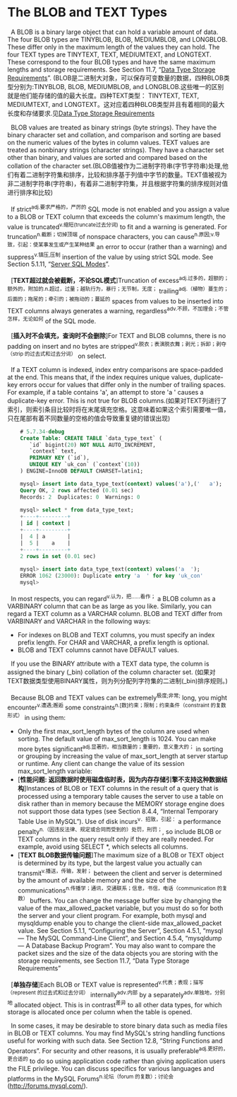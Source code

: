 # The BLOB and TEXT Types
&nbsp;&nbsp;A BLOB is a binary large object that can hold a variable amount of data. The four BLOB types are TINYBLOB, BLOB, MEDIUMBLOB, and LONGBLOB. These differ only in the maximum length of the values they can hold. The four TEXT types are TINYTEXT, TEXT, MEDIUMTEXT, and LONGTEXT. These correspond to the four BLOB types and have the same maximum lengths and storage requirements. See Section 11.7, “[Data Type Storage Requirements](./001.Data%20Type%20Storage%20Requirements.md)”. (BLOB是二进制大对象，可以保存可变数量的数据，四种BLOB类型分别为:TINYBLOB, BLOB, MEDIUMBLOB, and LONGBLOB.这些唯一的区别就是他们能存储的值的最大长度。四种TEXT类型： TINYTEXT, TEXT, MEDIUMTEXT, and LONGTEXT。这对应着四种BLOB类型并且有着相同的最大长度和存储要求.见[Data Type Storage Requirements](./001.Data%20Type%20Storage%20Requirements.md)

&nbsp;&nbsp;BLOB values are treated as binary strings (byte strings). They have the binary character set and collation, and comparison and sorting are based on the numeric values of the bytes in column values. TEXT values are treated as nonbinary strings (character strings). They have a character set other than binary, and values are sorted and compared based on the collation of the character set.(BLOB值被作为二进制字符串(字节字符串)处理,他们有着二进制字符集和排序，比较和排序基于列值中字节的数量。TEXT值被视为非二进制字符串(字符串)，有着非二进制字符集，并且根据字符集的排序规则对值进行排序和比较)

&nbsp;&nbsp;If strict<sup>adj.要求严格的，严厉的</sup> SQL mode is not enabled and you assign a value to a BLOB or TEXT column that exceeds the column's maximum length, the value is truncated<sup>v.缩短(truncate过去分词)</sup> to fit and a warning is generated. For truncation<sup>n.截断；切掉顶端</sup> of nonspace characters, you can cause<sup>n.原因;v.导致，引起：使某事发生或产生某种结果</sup> an error to occur (rather than a warning) and suppress<sup>v.镇压,压制</sup> insertion of the value by using strict SQL mode. See Section 5.1.11, “[Server SQL Modes](https://dev.mysql.com/doc/refman/8.2/en/sql-mode.html)”.

&nbsp;&nbsp;[**TEXT超过就会被截断，不论SQL模式**]Truncation of excess<sup>adj.过多的，超额的；额外的，附加的.n.超过，过量；越轨行为，暴行；无节制，无度；</sup> trailing<sup>adj.（植物）蔓生的；后面的；拖尾的；牵引的；被拖动的；蔓延的</sup> spaces from values to be inserted into TEXT columns always generates a warning, regardless<sup>adv.不顾，不加理会；不管怎样，无论如何</sup> of the SQL mode.

&nbsp;&nbsp;[**插入时不会填充，查询时不会删除**]For TEXT and BLOB columns, there is no padding on insert and no bytes are stripped<sup>v.脱衣；表演脱衣舞；剥光；拆卸；剥夺（strip 的过去式和过去分词）</sup> on select.

&nbsp;&nbsp;If a TEXT column is indexed, index entry comparisons are space-padded at the end. This means that, if the index requires unique values, duplicate-key errors occur for values that differ only in the number of trailing spaces. For example, if a table contains 'a', an attempt to store 'a ' causes a duplicate-key error. This is not true for BLOB columns.(如果对TEXT列进行了索引，则索引条目比较时将在末尾填充空格。这意味着如果这个索引需要唯一值，  只在尾部有着不同数量的空格的值会导致重复键的错误出现)
```sql
    # 5.7.34-debug
    Create Table: CREATE TABLE `data_type_text` (
       `id` bigint(20) NOT NULL AUTO_INCREMENT,
       `context` text,
       PRIMARY KEY (`id`),
       UNIQUE KEY `uk_con` (`context`(10))
    ) ENGINE=InnoDB DEFAULT CHARSET=latin1;

    mysql> insert into data_type_text(context) values('a'),('   a');
    Query OK, 2 rows affected (0.01 sec)
    Records: 2  Duplicates: 0  Warnings: 0
    
    mysql> select * from data_type_text;
    +----+---------+
    | id | context |
    +----+---------+
    |  4 | a       |
    |  5 |    a    |
    +----+---------+
    2 rows in set (0.01 sec)
   
    mysql> insert into data_type_text(context) values('a  ');
    ERROR 1062 (23000): Duplicate entry 'a  ' for key 'uk_con'
    mysql> 
```

&nbsp;&nbsp;In most respects, you can regard<sup>v.认为，把……看作；</sup> a BLOB column as a VARBINARY column that can be as large as you like. Similarly, you can regard a TEXT column as a VARCHAR column. BLOB and TEXT differ from VARBINARY and VARCHAR in the following ways:
- For indexes on BLOB and TEXT columns, you must specify an index prefix length. For CHAR and VARCHAR, a prefix length is optional. 
- BLOB and TEXT columns cannot have DEFAULT values.

&nbsp;&nbsp;If you use the BINARY attribute with a TEXT data type, the column is assigned the binary (_bin) collation of the column character set. (如果对TEXT数据类型使用BINARY属性，则为列分配列字符集的二进制(_bin)排序规则。)

&nbsp;&nbsp;Because BLOB and TEXT values can be extremely<sup>极度;非常;</sup> long, you might encounter<sup>v.遭遇;邂逅</sup> some constraints<sup>n.[数]约束；限制；约束条件（constraint 的复数形式）</sup> in using them:
- Only the first max_sort_length bytes of the column are used when sorting. The default value of max_sort_length is 1024. You can make more bytes significant<sup>adj.显著的，相当数量的；重要的，意义重大的；</sup> in sorting or grouping by increasing the value of max_sort_length at server startup or runtime. Any client can change the value of its session max_sort_length variable:
- [**性能问题: 返回数据时使用磁盘临时表，因为内存存储引擎不支持这种数据结构**]Instances of BLOB or TEXT columns in the result of a query that is processed using a temporary table causes the server to use a table on disk rather than in memory because the MEMORY storage engine does not support those data types (see Section 8.4.4, “Internal Temporary Table Use in MySQL”). Use of disk incurs<sup>v．招致，引起：</sup> a performance penalty<sup>n.（因违反法律、规定或合同而受到的）处罚，刑罚；</sup>, so include BLOB or TEXT columns in the query result only if they are really needed. For example, avoid using SELECT *, which selects all columns.
- [**TEXT BLOB数据传输问题**]The maximum size of a BLOB or TEXT object is determined by its type, but the largest value you actually can transmit<sup>v.播送，传输，发射；</sup> between the client and server is determined by the amount of available memory and the size of the communications<sup>n.传播学；通讯，交通联系；信息，书信，电话（communication 的复数）</sup> buffers. You can change the message buffer size by changing the value of the max_allowed_packet variable, but you must do so for both the server and your client program. For example, both mysql and mysqldump enable you to change the client-side max_allowed_packet value. See Section 5.1.1, “Configuring the Server”, Section 4.5.1, “mysql — The MySQL Command-Line Client”, and Section 4.5.4, “mysqldump — A Database Backup Program”. You may also want to compare the packet sizes and the size of the data objects you are storing with the storage requirements, see Section 11.7, “Data Type Storage Requirements”

&nbsp;&nbsp;[**单独存储**]Each BLOB or TEXT value is represented<sup>v.代表；表现；描写（represent 的过去式和过去分词）</sup> internally<sup>adv.内部</sup> by a separately<sup>adv.单独地，分别地</sup> allocated object. This is in contrast<sup>差异</sup> to all other data types, for which storage is allocated once per column when the table is opened.

&nbsp;&nbsp;In some cases, it may be desirable to store binary data such as media files in BLOB or TEXT columns. You may find MySQL's string handling functions useful for working with such data. See Section 12.8, “String Functions and Operators”. For security and other reasons, it is usually preferable<sup>adj.更好的，更合适的</sup> to do so using application code rather than giving application users the FILE privilege. You can discuss specifics for various languages and platforms in the MySQL Forums<sup>n.论坛（forum 的复数）；讨论会</sup> (http://forums.mysql.com/).












